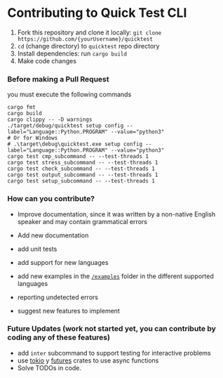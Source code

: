 # Contributing to Quick Test CLI

1. Fork this repository and clone it locally: `git clone https://github.com/{yourUsername}/quicktest`
2. `cd` (change directory) to `quicktest` repo directory
3. Install dependencies: run `cargo build`
4. Make code changes

### Before making a Pull Request

you must execute the following commands

```shell
cargo fmt
cargo build
cargo clippy -- -D warnings
./target/debug/quicktest setup config --label="Language::Python.PROGRAM" --value="python3"
# Or for Windows
# .\target\debug\quicktest.exe setup config --label="Language::Python.PROGRAM" --value="python3"
cargo test cmp_subcommand -- --test-threads 1
cargo test stress_subcommand -- --test-threads 1
cargo test check_subcommand -- --test-threads 1
cargo test output_subcommand -- --test-threads 1
cargo test setup_subcommand -- --test-threads 1
```

### How can you contribute?

- Improve documentation, since it was written by a non-native English speaker and may contain grammatical errors

- Add new documentation

- add unit tests

- add support for new languages

- add new examples in the [`/examples`](https://github.com/LuchoBazz/quicktest/tree/main/examples) folder in the different supported languages

- reporting undetected errors

- suggest new features to implement

### Future Updates (work not started yet, you can contribute by coding any of these features)

- add `inter` subcommand to support testing for interactive problems
- use [tokio](https://crates.io/crates/tokio) y [futures](https://crates.io/crates/futures) crates to use async functions
- Solve TODOs in code.